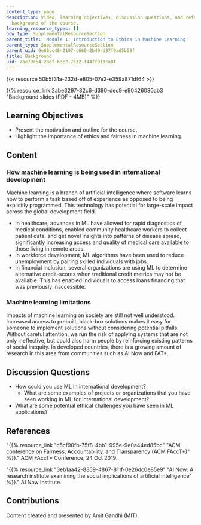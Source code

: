 ```yaml
---
content_type: page
description: Video, learning objectives, discussion questions, and references on the
  background of the course.
learning_resource_types: []
ocw_type: SupplementalResourceSection
parent_title: 'Module 1: Introduction to Ethics in Machine Learning'
parent_type: SupplementalResourceSection
parent_uid: 9e86cc48-2107-c660-2b49-d87f9ad5b58f
title: Background
uid: 7ae79e54-28df-63c2-7532-f44ff913ca8f
---
```


{{< resource 50b5f31a-232d-e805-07e2-e359a871df64 >}}

{{% resource_link 2abe3297-32c6-d390-dec9-e90426080ab3 "Background slides (PDF - 4MB)" %}}

Learning Objectives
-------------------

*   Present the motivation and outline for the course.
*   Highlight the importance of ethics and fairness in machine learning.

Content
-------

### How machine learning is being used in international development

Machine learning is a branch of artificial intelligence where software learns how to perform a task based off of experience as opposed to being explicitly programmed. This technology has potential for large-scale impact across the global development field.

*   In healthcare, advances in ML have allowed for rapid diagnostics of medical conditions, enabled community healthcare workers to collect patient data, and get novel insights into patterns of disease spread, significantly increasing access and quality of medical care available to those living in remote areas.
*   In workforce development, ML algorithms have been used to reduce unemployment by pairing skilled individuals with jobs.
*   In financial inclusion, several organizations are using ML to determine alternative credit-scores when traditional credit metrics may not be available. This has enabled individuals to access loans financing that was previously inaccessible.

### Machine learning limitations

Impacts of machine learning on society are still not well understood. Increased access to prebuilt, black-box solutions makes it easy for someone to implement solutions without considering potential pitfalls. Without careful attention, we run the risk of applying systems that are not only ineffective, but could also harm people by reinforcing existing patterns of social inequity. In developed countries, there is a growing amount of research in this area from communities such as AI Now and FAT\*.

Discussion Questions
--------------------

*   How could you use ML in international development?
    *   What are some examples of projects or organizations that you have seen working in ML for international development?
*   What are some potential ethical challenges you have seen in ML applications?

References
----------

"{{% resource_link "c5cf90fb-75f8-4bb1-995e-9e0a44ed85bc" "ACM conference on Fairness, Accountability, and Transparency (ACM FAccT\*)" %}}." ACM FAccT\* Conference, 24 Oct 2019.

"{{% resource_link "3eb1aa42-8359-4867-811f-0e26dc0e85e9" "AI Now: A research institute examining the social implications of artificial intelligence" %}}." AI Now Institute.

Contributions
-------------

Content created and presented by Amit Gandhi (MIT).